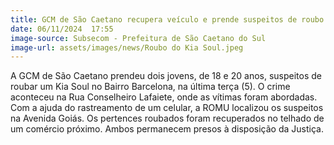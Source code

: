 ```yaml
---
title: GCM de São Caetano recupera veículo e prende suspeitos de roubo
date: 06/11/2024  17:55
image-source: Subsecom - Prefeitura de São Caetano do Sul
image-url: assets/images/news/Roubo do Kia Soul.jpeg
---
```


A GCM de São Caetano prendeu dois jovens, de 18 e 20 anos, suspeitos de roubar um Kia Soul no Bairro Barcelona, na última terça (5). O crime aconteceu na Rua Conselheiro Lafaiete, onde as vítimas foram abordadas. Com a ajuda do rastreamento de um celular, a ROMU localizou os suspeitos na Avenida Goiás. Os pertences roubados foram recuperados no telhado de um comércio próximo. Ambos permanecem presos à disposição da Justiça.